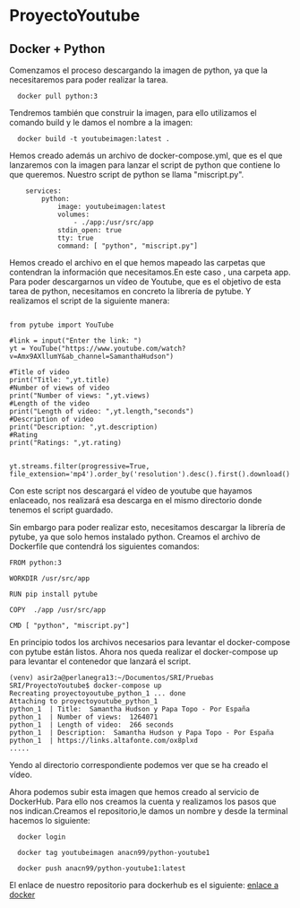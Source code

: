 # ProyectoYoutube

## Docker + Python

Comenzamos el proceso descargando la imagen de python, ya que la necesitaremos para poder realizar la tarea.
~~~
  docker pull python:3
~~~
Tendremos también que construir la imagen, para ello utilizamos el comando build y le damos el nombre a la imagen:
~~~
  docker build -t youtubeimagen:latest .
~~~ 
Hemos creado además un archivo de docker-compose.yml, que es el que lanzaremos con la imagen para lanzar el script de python que contiene lo que queremos.
Nuestro script de python se llama "miscript.py".
~~~
    services:
        python:
            image: youtubeimagen:latest
            volumes:
                - ./app:/usr/src/app
            stdin_open: true
            tty: true
            command: [ "python", "miscript.py"]
~~~
Hemos creado el archivo en el que hemos mapeado las carpetas que contendran la información que necesitamos.En este caso , una carpeta app.
Para poder descargarnos un vídeo de Youtube, que es el objetivo de esta tarea de python, necesitamos en concreto la librería de pytube. Y realizamos el script de la siguiente manera:
~~~

from pytube import YouTube

#link = input("Enter the link: ")
yt = YouTube("https://www.youtube.com/watch?v=Amx9AXllumY&ab_channel=SamanthaHudson")

#Title of video
print("Title: ",yt.title)
#Number of views of video
print("Number of views: ",yt.views)
#Length of the video
print("Length of video: ",yt.length,"seconds")
#Description of video
print("Description: ",yt.description)
#Rating
print("Ratings: ",yt.rating)


yt.streams.filter(progressive=True, file_extension='mp4').order_by('resolution').desc().first().download()
~~~
Con este script nos descargará el vídeo de youtube que hayamos enlaceado, nos realizará esa descarga en el mismo directorio donde tenemos el script guardado.

Sin embargo para poder realizar esto, necesitamos descargar la librería de pytube, ya que solo hemos instalado python. Creamos el archivo de Dockerfile que contendrá los siguientes comandos:
~~~
FROM python:3

WORKDIR /usr/src/app

RUN pip install pytube

COPY  ./app /usr/src/app

CMD [ "python", "miscript.py"]
~~~
En principio todos los archivos necesarios para levantar el docker-compose con pytube están listos. Ahora nos queda realizar el docker-compose up para levantar el contenedor que lanzará el script.
~~~
(venv) asir2a@perlanegra13:~/Documentos/SRI/Pruebas SRI/ProyectoYoutube$ docker-compose up
Recreating proyectoyoutube_python_1 ... done
Attaching to proyectoyoutube_python_1
python_1  | Title:  Samantha Hudson y Papa Topo - Por España
python_1  | Number of views:  1264071
python_1  | Length of video:  266 seconds
python_1  | Description:  Samantha Hudson y Papa Topo - Por España
python_1  | https://links.altafonte.com/ox8plxd
.....
~~~
Yendo al directorio correspondiente podemos ver que se ha creado el vídeo.

Ahora podemos subir esta imagen que hemos creado al servicio de DockerHub.
Para ello nos creamos la cuenta y realizamos los pasos que nos indican.Creamos el repositorio,le damos un nombre y desde la terminal hacemos lo siguiente:
~~~
  docker login
  
  docker tag youtubeimagen anacn99/python-youtube1
  
  docker push anacn99/python-youtube1:latest
~~~
  El enlace de nuestro repositorio para dockerhub es el siguiente:
[enlace a docker](https://hub.docker.com/repositories/anacn99)
    
  
